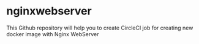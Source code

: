 # nginxwebserver
This Github repository will help you to create CircleCI job for creating new docker image with Nginx WebServer
